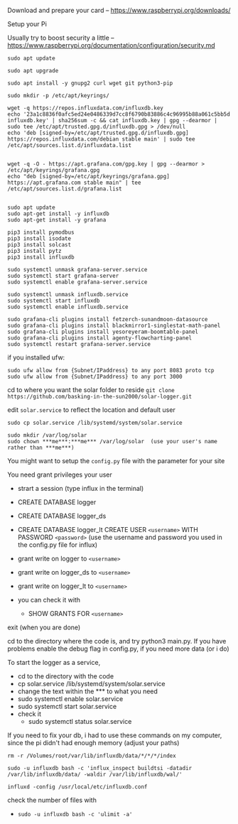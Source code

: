 Download and prepare your card – https://www.raspberrypi.org/downloads/

Setup your Pi

Usually try to boost security a little – https://www.raspberrypi.org/documentation/configuration/security.md

```
sudo apt update

sudo apt upgrade

sudo apt install -y gnupg2 curl wget git python3-pip

sudo mkdir -p /etc/apt/keyrings/

wget -q https://repos.influxdata.com/influxdb.key
echo '23a1c8836f0afc5ed24e0486339d7cc8f6790b83886c4c96995b88a061c5bb5d influxdb.key' | sha256sum -c && cat influxdb.key | gpg --dearmor | sudo tee /etc/apt/trusted.gpg.d/influxdb.gpg > /dev/null
echo 'deb [signed-by=/etc/apt/trusted.gpg.d/influxdb.gpg] https://repos.influxdata.com/debian stable main' | sudo tee /etc/apt/sources.list.d/influxdata.list


wget -q -O - https://apt.grafana.com/gpg.key | gpg --dearmor > /etc/apt/keyrings/grafana.gpg
echo "deb [signed-by=/etc/apt/keyrings/grafana.gpg] https://apt.grafana.com stable main" | tee /etc/apt/sources.list.d/grafana.list


sudo apt update
sudo apt-get install -y influxdb
sudo apt-get install -y grafana

pip3 install pymodbus
pip3 install isodate
pip3 install solcast
pip3 install pytz
pip3 install influxdb

sudo systemctl unmask grafana-server.service
sudo systemctl start grafana-server
sudo systemctl enable grafana-server.service

sudo systemctl unmask influxdb.service
sudo systemctl start influxdb
sudo systemctl enable influxdb.service

sudo grafana-cli plugins install fetzerch-sunandmoon-datasource
sudo grafana-cli plugins install blackmirror1-singlestat-math-panel
sudo grafana-cli plugins install yesoreyeram-boomtable-panel
sudo grafana-cli plugins install agenty-flowcharting-panel
sudo systemctl restart grafana-server.service

```


if you installed ufw:
```
sudo ufw allow from {Subnet/IPaddress} to any port 8083 proto tcp
sudo ufw allow from {Subnet/IPaddress} to any port 3000

```

cd to where you want the solar folder to reside
`git clone https://github.com/basking-in-the-sun2000/solar-logger.git`

edit `solar.service` to reflect the location and default user
```
sudo cp solar.service /lib/systemd/system/solar.service

sudo mkdir /var/log/solar
sudo chown ***me***:***me*** /var/log/solar  (use your user's name rather than ***me***)
```

You might want to setup the `config.py` file with the parameter for your site

You need grant privileges your user
+ strart a session (type influx in the terminal)
+ CREATE DATABASE logger
+ CREATE DATABASE logger_ds
+ CREATE DATABASE logger_lt
CREATE USER `<username>` WITH PASSWORD `<password>` (use the username and password you used in the config.py file for influx)
+ grant write on logger to `<username>`
+ grant write on logger_ds to `<username>`
+ grant write on logger_lt to `<username>`

+ you can check it with
	+ SHOW GRANTS FOR `<username>`

exit (when you are done)

cd to the directory where the code is, and try python3 main.py. If you have problems enable the debug flag in config.py, if you need more data (or i do)

To start the logger as a service,

- cd to the directory with the code
- cp solar.service /lib/systemd/system/solar.service
- change the text within the *** to what you need
- sudo systemctl enable solar.service
- sudo systemctl start solar.service
- check it
  - sudo systemctl status solar.service


If you need to fix your db, i had to use these commands on my computer, since the pi didn't had enough memory (adjust your paths)

```
rm -r /Volumes/root/var/lib/influxdb/data/*/*/*/index

sudo -u influxdb bash -c 'influx_inspect buildtsi -datadir /var/lib/influxdb/data/ -waldir /var/lib/influxdb/wal/'

influxd -config /usr/local/etc/influxdb.conf
```

check the number of files with
*  `sudo -u influxdb bash -c 'ulimit -a'`
